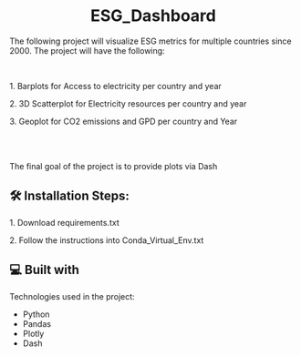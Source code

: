 <h1 align="center" id="title">ESG_Dashboard</h1>

<p id="description">The following project will visualize ESG metrics for multiple countries since 2000. The project will have the following:</p>
<br>
    
<p>1. Barplots for Access to electricity per country and year</p>
<p>2. 3D Scatterplot for Electricity resources per country and year</p>
<p>3. Geoplot for CO2 emissions and GPD per country and Year</p>

<br>
<br>
<p>The final goal of the project is to provide plots via Dash</p> 

<h2>🛠️ Installation Steps:</h2>

<p>1. Download requirements.txt</p>

<p>2. Follow the instructions into Conda_Virtual_Env.txt</p>

  
  
<h2>💻 Built with</h2>

Technologies used in the project:

*   Python
*   Pandas
*   Plotly
*   Dash
